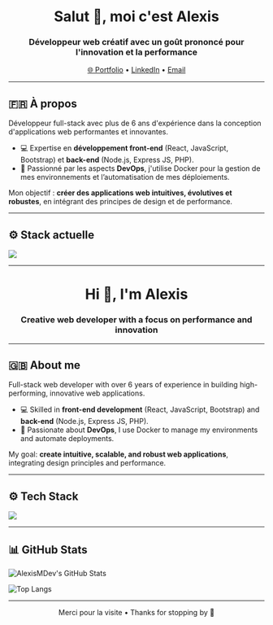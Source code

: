 <h1 align="center">Salut 👋, moi c'est Alexis</h1>
<h3 align="center">Développeur web créatif avec un goût prononcé pour l'innovation et la performance</h3>

<p align="center">
  <a href="https://alexismdev.github.io/portfolio/" target="_blank">🌐 Portfolio</a> •
  <a href="https://www.linkedin.com/in/alexis-martin-556990144/" target="_blank">LinkedIn</a> •
  <a href="mailto:alexis.martin45@orange.fr">Email</a>
</p>

---

## 🇫🇷 À propos

Développeur full-stack avec plus de 6 ans d'expérience dans la conception d'applications web performantes et innovantes.

- 💻 Expertise en **développement front-end** (React, JavaScript, Bootstrap) et **back-end** (Node.js, Express JS, PHP).
- 🐳 Passionné par les aspects **DevOps**, j'utilise Docker pour la gestion de mes environnements et l’automatisation de mes déploiements.
  
Mon objectif : **créer des applications web intuitives, évolutives et robustes**, en intégrant des principes de design et de performance.

---

## ⚙️ Stack actuelle

<img src="https://skillicons.dev/icons?i=html,css,js,ts,react,astro,nodejs,express,docker,git,github,vscode,linux" />

---

<h1 align="center">Hi 👋, I'm Alexis</h1>
<h3 align="center">Creative web developer with a focus on performance and innovation</h3>

---

## 🇬🇧 About me

Full-stack web developer with over 6 years of experience in building high-performing, innovative web applications.

- 💻 Skilled in **front-end development** (React, JavaScript, Bootstrap) and **back-end** (Node.js, Express JS, PHP).
- 🐳 Passionate about **DevOps**, I use Docker to manage my environments and automate deployments.

My goal: **create intuitive, scalable, and robust web applications**, integrating design principles and performance.

---

## ⚙️ Tech Stack

<img src="https://skillicons.dev/icons?i=html,css,js,ts,react,astro,nodejs,express,docker,git,github,vscode,linux" />

---

## 📊 GitHub Stats

![AlexisMDev's GitHub Stats](https://github-readme-stats.vercel.app/api?username=AlexisMDev&show_icons=true&theme=tokyonight&hide_title=true)

![Top Langs](https://github-readme-stats.vercel.app/api/top-langs/?username=AlexisMDev&layout=compact&theme=tokyonight)

---

<p align="center">Merci pour la visite • Thanks for stopping by 🙌</p>
